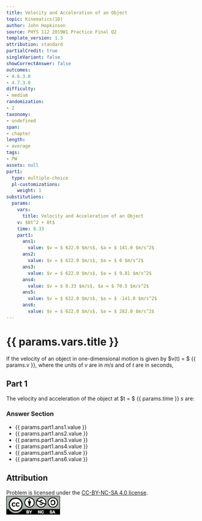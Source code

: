 ```yaml
---
title: Velocity and Acceleration of an Object
topic: Kinematics(1D)
author: John Hopkinson
source: PHYS 112 2019W1 Practice Final Q2
template_version: 1.3
attribution: standard
partialCredit: true
singleVariant: false
showCorrectAnswer: false
outcomes:
- 4.6.3.0
- 4.7.3.0
difficulty:
- medium
randomization:
- 2
taxonomy:
- undefined
span:
- chapter
length:
- average
tags:
- PW
assets: null
part1:
  type: multiple-choice
  pl-customizations:
    weight: 1
substitutions:
  params:
    vars:
      title: Velocity and Acceleration of an Object
    v: $8t^2 + 8t$
    time: 8.33
    part1:
      ans1:
        value: $v = $ 622.0 $m/s$, $a = $ 141.0 $m/s^2$
      ans2:
        value: $v = $ 622.0 $m/s$, $a = $ 0 $m/s^2$
      ans3:
        value: $v = $ 622.0 $m/s$, $a = $ 9.81 $m/s^2$
      ans4:
        value: $v = $ 8.33 $m/s$, $a = $ 70.5 $m/s^2$
      ans5:
        value: $v = $ 622.0 $m/s$, $a = $ -141.0 $m/s^2$
      ans6:
        value: $v = $ 622.0 $m/s$, $a = $ 282.0 $m/s^2$
---
```

# {{ params.vars.title }}
If the velocity of an object in one-dimensional motion is given by $v(t) = $ {{ params.v }}, where the units of $v$ are in $m/s$ and of $t$ are in seconds,

## Part 1

The velocity and acceleration of the object at $t = $ {{ params.time }} $s$ are:

### Answer Section

- {{ params.part1.ans1.value }}
- {{ params.part1.ans2.value }}
- {{ params.part1.ans3.value }}
- {{ params.part1.ans4.value }}
- {{ params.part1.ans5.value }}
- {{ params.part1.ans6.value }}

## Attribution

Problem is licensed under the [CC-BY-NC-SA 4.0 license](https://creativecommons.org/licenses/by-nc-sa/4.0/).<br> ![The Creative Commons 4.0 license requiring attribution-BY, non-commercial-NC, and share-alike-SA license.](https://raw.githubusercontent.com/firasm/bits/master/by-nc-sa.png)